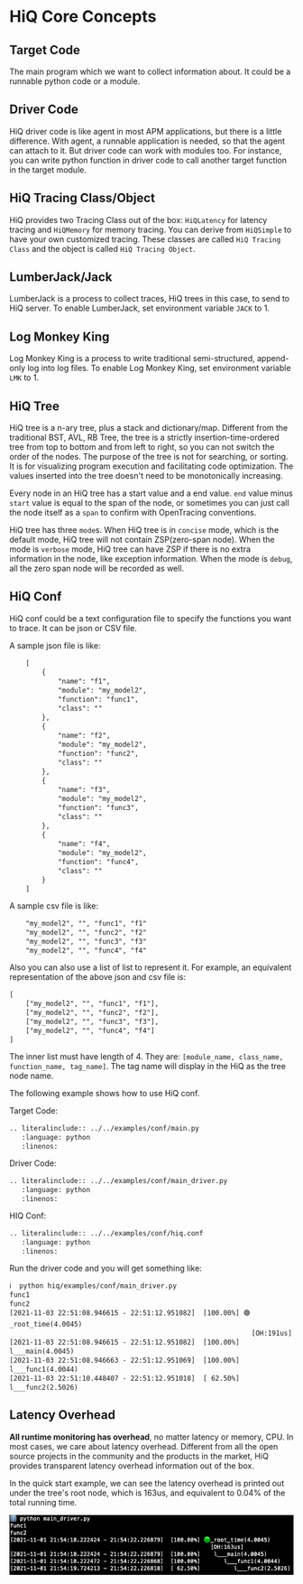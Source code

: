 # HiQ Core Concepts

## Target Code

The main program which we want to collect information about. It could be a runnable python code or a module.

## Driver Code

HiQ driver code is like agent in most APM applications, but there is a little difference. With agent, a runnable application is needed, so that the agent can attach to it. But driver code can work with modules too. For instance, you can write python function in driver code to call another target function in the target module.

## HiQ Tracing Class/Object

HiQ provides two Tracing Class out of the box: `HiQLatency` for latency tracing and `HiQMemory` for memory tracing. You can derive from `HiQSimple` to have your own customized tracing. These classes are called `HiQ Tracing Class` and the object is called `HiQ Tracing Object`.

## LumberJack/Jack

LumberJack is a process to collect traces, HiQ trees in this case, to send to HiQ server. To enable LumberJack, set environment variable `JACK` to 1.

## Log Monkey King

Log Monkey King is a process to write traditional semi-structured, append-only log into log files. To enable Log Monkey King, set environment variable `LMK` to 1.

## HiQ Tree

HiQ tree is a n-ary tree, plus a stack and dictionary/map. Different from the traditional BST, AVL, RB Tree, the tree is a strictly insertion-time-ordered tree from top to bottom and from left to right, so you can not switch the order of the nodes. The purpose of the tree is not for searching, or sorting. It is for visualizing program execution and facilitating code optimization. The values inserted into the tree doesn't need to be monotonically increasing.

Every node in an HiQ tree has a start value and a end value. `end` value minus `start` value is equal to the span of the node, or sometimes you can just call the node itself as a `span` to confirm with OpenTracing conventions.


HiQ tree has three `mode`s. When HiQ tree is in `concise` mode, which is the default mode, HiQ tree will not contain ZSP(zero-span node). When the mode is `verbose` mode, HiQ tree can have ZSP if there is no extra information in the node, like exception information. When the mode is `debug`, all the zero span node will be recorded as well.



## HiQ Conf

HiQ conf could be a text configuration file to specify the functions you want to trace. It can be json or CSV file.

A sample json file is like:

```
    [
        {
            "name": "f1",
            "module": "my_model2",
            "function": "func1",
            "class": ""
        },
        {
            "name": "f2",
            "module": "my_model2",
            "function": "func2",
            "class": ""
        },
        {
            "name": "f3",
            "module": "my_model2",
            "function": "func3",
            "class": ""
        },
        {
            "name": "f4",
            "module": "my_model2",
            "function": "func4",
            "class": ""
        }
    ]
```

A sample csv file is like:
```
    "my_model2", "", "func1", "f1"
    "my_model2", "", "func2", "f2"
    "my_model2", "", "func3", "f3"
    "my_model2", "", "func4", "f4"
```

Also you can also use a list of list to represent it. For example, an equivalent representation of the above json and csv file is:

```
[
    ["my_model2", "", "func1", "f1"],
    ["my_model2", "", "func2", "f2"],
    ["my_model2", "", "func3", "f3"],
    ["my_model2", "", "func4", "f4"]
]
```

The inner list must have length of 4. They are: `[module_name, class_name, function_name, tag_name]`. The tag name will display in the HiQ as the tree node name.

The following example shows how to use HiQ conf.

Target Code:

```eval_rst
.. literalinclude:: ../../examples/conf/main.py
   :language: python
   :linenos:
```

Driver Code:

```eval_rst
.. literalinclude:: ../../examples/conf/main_driver.py
   :language: python
   :linenos:
```

HIQ Conf:

```eval_rst
.. literalinclude:: ../../examples/conf/hiq.conf
   :language: python
   :linenos:
```

Run the driver code and you will get something like:

```
ℹ️  python hiq/examples/conf/main_driver.py
func1
func2
[2021-11-03 22:51:08.946615 - 22:51:12.951082]  [100.00%] 🟢_root_time(4.0045)
                                                            [OH:191us]
[2021-11-03 22:51:08.946615 - 22:51:12.951082]  [100.00%]    l___main(4.0045)
[2021-11-03 22:51:08.946663 - 22:51:12.951069]  [100.00%]       l___func1(4.0044)
[2021-11-03 22:51:10.448407 - 22:51:12.951018]  [ 62.50%]          l___func2(2.5026)
```

## Latency Overhead

**All runtime monitoring has overhead**, no matter latency or memory, CPU. In most cases, we care about latency overhead. Different from all the open source projects in the community and the products in the market, HiQ provides transparent latency overhead information out of the box.

In the quick start example, we can see the latency overhead is printed out under the tree's root node, which is 163us, and equivalent to 0.04% of the total running time.

![](img/main_driver.jpg)



